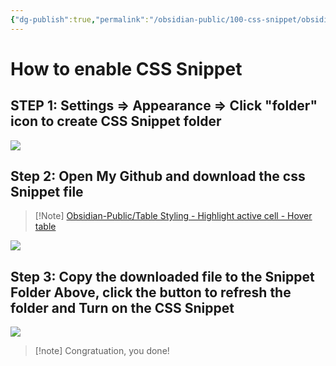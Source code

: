 ```yaml
---
{"dg-publish":true,"permalink":"/obsidian-public/100-css-snippet/obsidian-snippet-instruction/","tags":["Manual/Obsidian/CSS-snippet"]}
---
```


# How to enable CSS Snippet
## STEP 1: Settings => Appearance => Click "folder" icon to create CSS Snippet folder

 ![](https://i.imgur.com/PBynbTq.png)

## Step 2: Open My Github and download the css Snippet file
> [!Note] [Obsidian-Public/Table Styling - Highlight active cell - Hover table](https://github.com/Harry-Dang-28/Obsidian-Public/blob/main/CSS%20Snippets/Table%20Styling%20-%20Highlight%20active%20cell%20-%20Hover%20table)

![](https://i.imgur.com/8PfQVRK.png)

## Step 3: Copy the downloaded file to the Snippet Folder Above, click the button to refresh the folder and Turn on the CSS Snippet

![](https://i.imgur.com/0wS0zGK.png)

> [!note] Congratuation, you done!
> 






